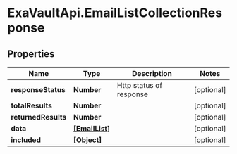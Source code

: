 # ExaVaultApi.EmailListCollectionResponse

## Properties
Name | Type | Description | Notes
------------ | ------------- | ------------- | -------------
**responseStatus** | **Number** | Http status of response | [optional] 
**totalResults** | **Number** |  | [optional] 
**returnedResults** | **Number** |  | [optional] 
**data** | [**[EmailList]**](EmailList.md) |  | [optional] 
**included** | **[Object]** |  | [optional] 
